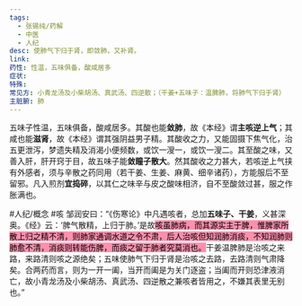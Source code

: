 ```yaml
---
tags:
  - 张锡纯/药解
  - 中医
  - 人纪
desc: 使肺气下归于肾，即敛肺，又补肾。
link: 
药性: 性温，五味俱备，酸咸居多
症状: 
特殊: 
常见方: 小青龙汤及小柴胡汤、真武汤、四逆散；（干姜+五味子：温脾肺，将肺气下归于肾）
主脏腑: 肺
---
```


五味子性温，五味俱备，酸咸居多。其酸也能**敛肺**，故《本经》谓**主咳逆上气**；其咸也能**滋肾**，故《本经》谓其强阴益男子精。其酸收之力，又能固摄下焦气化，治五更泄泻，梦遗失精及消渴小便频数，或饮一溲一，或饮一溲二。其至酸之味，又善入肝，肝开窍于目，故五味子能**敛瞳子散大**。然其酸收之力甚大，若咳逆上气挟有外感者，须与辛散之药同用（若干姜、生姜、麻黄、细辛诸药），方能服后不至留邪。凡入煎剂**宜捣碎**，以其仁之味辛与皮之酸味相济，自不至酸敛过甚，服之作胀满也。

#人纪/概念 #咳
邹润安曰：“《伤寒论》中凡遇咳者，总加**五味子、干姜**，义甚深奥。《经》云：‘脾气散精，上归于肺。’是故<mark style="background: #FF5582A6;">咳虽肺病，而其源实主于脾，惟脾家所散上归之精不清，则肺家通调水道之令不肃，后人治咳但知润肺消痰，不知润肺则肺愈不清，消痰则转能伤脾，而痰之留于肺者究莫消也。</mark>干姜温脾肺是治咳之来路，来路清则咳之源绝矣；五味使肺气下归于肾是治咳之去路，去路清则气肃降矣。合两药而言，则为一开一阖，当开而阖是为关门逐盗；当阖而开则恐津液消亡，故小青龙汤及小柴胡汤、真武汤、四逆散之兼咳者皆用之，不嫌其表里无别也。”









